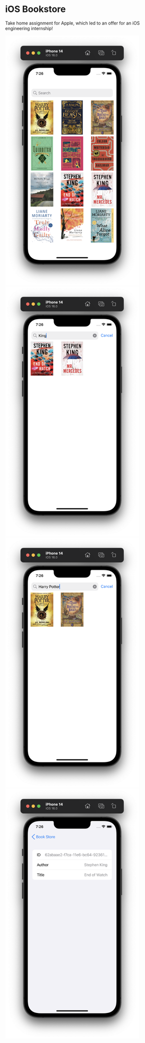 # iOS Bookstore

Take home assignment for Apple, which led to an offer for an iOS engineering internship!

<div>
  <img src="https://github.com/jchens/apple_take_home/blob/master/Displaying%20books.png" height="800" />
  <img src="https://github.com/jchens/apple_take_home/blob/master/Searching%20for%20author.png" height="800" />
</div>
<div>
<img src="https://github.com/jchens/apple_take_home/blob/master/Searching%20for%20title.png" height="800" />
<img src="https://github.com/jchens/apple_take_home/blob/master/Viewing%20book%20details.png" height="800" />
</div>
